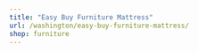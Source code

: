 ```yaml
---
title: "Easy Buy Furniture Mattress"
url: /washington/easy-buy-furniture-mattress/
shop: furniture
---
```

